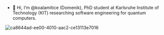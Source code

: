 - 👋 Hi, I’m @koalamitice (Domenik), PhD student at Karlsruhe Institute of Technology (KIT) researching software engineering for quantum computers.

<!---
koalamitice/koalamitice is a ✨ special ✨ repository because its `README.md` (this file) appears on your GitHub profile.
You can click the Preview link to take a look at your changes.
--->
![ca8644ad-ee00-4010-aac2-ce13113e7016](https://github.com/koalamitice/koalamitice/assets/35490273/3f5d1f82-aab2-4146-91d4-84a4521f82e1)
